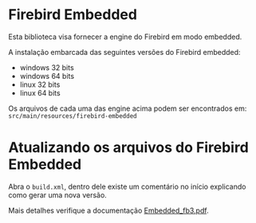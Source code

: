 # Firebird Embedded

Esta biblioteca visa fornecer a engine do Firebird em modo embedded.

A instalação embarcada das seguintes versões do Firebird embedded:
- windows 32 bits
- windows 64 bits
- linux 32 bits
- linux 64 bits

Os arquivos de cada uma das engine acima podem ser encontrados em: `src/main/resources/firebird-embedded`

# Atualizando os arquivos do Firebird Embedded

Abra o `build.xml`, dentro dele existe um comentário no início explicando como gerar uma nova versão.

Mais detalhes verifique a documentação [Embedded_fb3.pdf](/doc/Embedded_fb3.pdf).